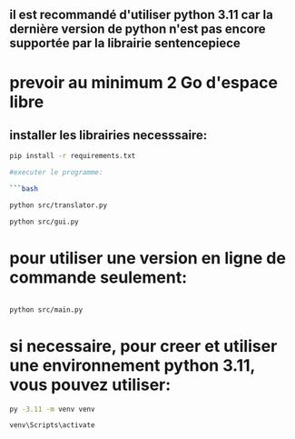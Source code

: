 
## il est recommandé d'utiliser python 3.11 car la dernière version de python n'est pas encore supportée par la librairie sentencepiece
# prevoir au minimum 2 Go d'espace libre


## installer les librairies necesssaire:

```bash
pip install -r requirements.txt

#executer le programme:

```bash

python src/translator.py

python src/gui.py
```
# pour utiliser une version en ligne de commande seulement:

```bash

python src/main.py
```
# si necessaire, pour creer et utiliser une environnement python 3.11, vous pouvez utiliser:

```bash
py -3.11 -m venv venv

venv\Scripts\activate

```

